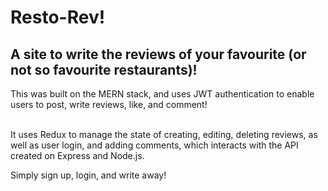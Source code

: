 # Resto-Rev!
## A site to write the reviews of your favourite (or not so favourite restaurants)!

This was built on the MERN stack, and uses JWT authentication to enable users to post, write reviews, like, and comment!
</br> </br>

It uses Redux to manage the state of creating, editing, deleting reviews, as well as user login, and adding comments, which interacts with the API created on Express and Node.js.

Simply sign up, login, and write away!
